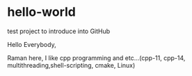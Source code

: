 # hello-world
test project to introduce into GitHub

Hello Everybody,

Raman here, I like cpp programming and etc...(cpp-11, cpp-14, multithreading,shell-scripting, cmake, Linux)
